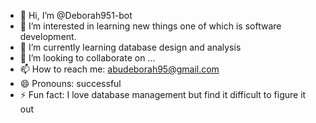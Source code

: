 - 👋 Hi, I’m @Deborah951-bot
- 👀 I’m interested in learning new things one of which is software development.
- 🌱 I’m currently learning database design and analysis
- 💞️ I’m looking to collaborate on ...
- 📫 How to reach me: abudeborah95@gmail.com
- 😄 Pronouns: successful
- ⚡ Fun fact: I love database management but find it difficult to figure it out 

<!---
Deborah951-bot/Deborah951-bot is a ✨ special ✨ repository because its `README.md` (this file) appears on your GitHub profile.
You can click the Preview link to take a look at your changes.
--->
